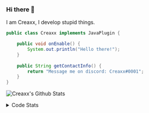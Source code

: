 ### Hi there 👋

I am Creaxx, I develop stupid things. 

```java
public class Creaxx implements JavaPlugin {

    public void onEnable() {
        System.out.println("Hello there!");
    }
    
    public String getContactInfo() {
        return "Message me on discord: Creaxx#0001";
    }
}
```

![Creaxx's Github Stats](https://github-readme-stats.vercel.app/api?username=CreaxxOG&show_icons=true&theme=dark&count_private=true)

<details>
  <summary>Code Stats</summary>

<!--START_SECTION:waka-->
![Code Time](http://img.shields.io/badge/Code%20Time-1%2C058%20hrs%201%20min-blue)

![Lines of code](https://img.shields.io/badge/From%20Hello%20World%20I%27ve%20Written-166%20lines%20of%20code-blue)

**🐱 My GitHub Data** 

> 🏆 1,132 Contributions in the Year 2022
 > 
> 📦 66.2 kB Used in GitHub's Storage 
 > 
> 🚫 Not Opted to Hire
 > 
> 📜 4 Public Repositories 
 > 
> 🔑 2 Private Repositories  
 > 
**I'm an Early 🐤** 

```text
🌞 Morning    39 commits     █░░░░░░░░░░░░░░░░░░░░░░░░   5.24% 
🌆 Daytime    386 commits    █████████████░░░░░░░░░░░░   51.88% 
🌃 Evening    304 commits    ██████████░░░░░░░░░░░░░░░   40.86% 
🌙 Night      15 commits     ░░░░░░░░░░░░░░░░░░░░░░░░░   2.02%

```
📅 **I'm Most Productive on Saturday** 

```text
Monday       66 commits     ██░░░░░░░░░░░░░░░░░░░░░░░   8.87% 
Tuesday      81 commits     ██░░░░░░░░░░░░░░░░░░░░░░░   10.89% 
Wednesday    107 commits    ███░░░░░░░░░░░░░░░░░░░░░░   14.38% 
Thursday     97 commits     ███░░░░░░░░░░░░░░░░░░░░░░   13.04% 
Friday       106 commits    ███░░░░░░░░░░░░░░░░░░░░░░   14.25% 
Saturday     200 commits    ██████░░░░░░░░░░░░░░░░░░░   26.88% 
Sunday       87 commits     ███░░░░░░░░░░░░░░░░░░░░░░   11.69%

```


📊 **This Week I Spent My Time On** 

```text
💬 Programming Languages: 
Java                     13 hrs 22 mins      ███████████████████████░░   93.34% 
XML                      27 mins             ░░░░░░░░░░░░░░░░░░░░░░░░░   3.25% 
GitIgnore file           19 mins             ░░░░░░░░░░░░░░░░░░░░░░░░░   2.27% 
YAML                     8 mins              ░░░░░░░░░░░░░░░░░░░░░░░░░   1.04% 
Kotlin                   0 secs              ░░░░░░░░░░░░░░░░░░░░░░░░░   0.06%

🔥 Editors: 
IntelliJ                 14 hrs 19 mins      █████████████████████████   100.0%

```

**I Mostly Code in Java** 

```text
Java                     13 repos            ███████████████████░░░░░░   76.47% 
Kotlin                   3 repos             ████░░░░░░░░░░░░░░░░░░░░░   17.65% 
EJS                      1 repo              █░░░░░░░░░░░░░░░░░░░░░░░░   5.88%

```



 Last Updated on 31/12/2022 18:23:19 UTC
<!--END_SECTION:waka-->
</details>

